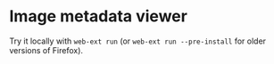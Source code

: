 # Image metadata viewer

Try it locally with `web-ext run` (or `web-ext run --pre-install` for older versions of Firefox).

